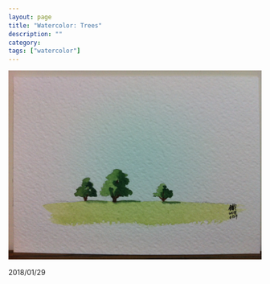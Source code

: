 ```yaml
---
layout: page
title: "Watercolor: Trees"
description: ""
category:
tags: ["watercolor"]
---
```


![Trees](/assets/images/watercolor-0009.jpg)

2018/01/29
